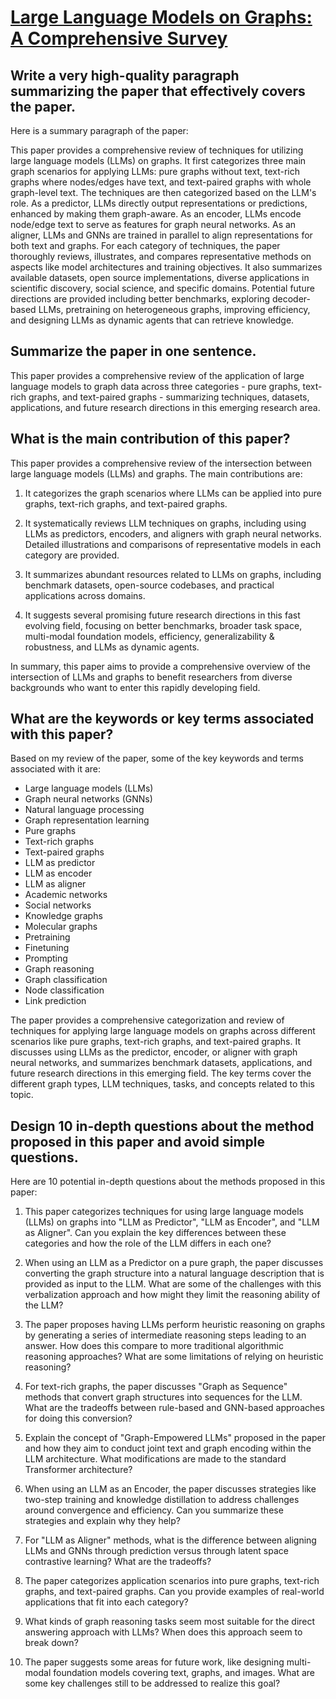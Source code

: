 # [Large Language Models on Graphs: A Comprehensive Survey](https://arxiv.org/abs/2312.02783)

## Write a very high-quality paragraph summarizing the paper that effectively covers the paper.

 Here is a summary paragraph of the paper:

This paper provides a comprehensive review of techniques for utilizing large language models (LLMs) on graphs. It first categorizes three main graph scenarios for applying LLMs: pure graphs without text, text-rich graphs where nodes/edges have text, and text-paired graphs with whole graph-level text. The techniques are then categorized based on the LLM's role. As a predictor, LLMs directly output representations or predictions, enhanced by making them graph-aware. As an encoder, LLMs encode node/edge text to serve as features for graph neural networks. As an aligner, LLMs and GNNs are trained in parallel to align representations for both text and graphs. For each category of techniques, the paper thoroughly reviews, illustrates, and compares representative methods on aspects like model architectures and training objectives. It also summarizes available datasets, open source implementations, diverse applications in scientific discovery, social science, and specific domains. Potential future directions are provided including better benchmarks, exploring decoder-based LLMs, pretraining on heterogeneous graphs, improving efficiency, and designing LLMs as dynamic agents that can retrieve knowledge.


## Summarize the paper in one sentence.

 This paper provides a comprehensive review of the application of large language models to graph data across three categories - pure graphs, text-rich graphs, and text-paired graphs - summarizing techniques, datasets, applications, and future research directions in this emerging research area.


## What is the main contribution of this paper?

 This paper provides a comprehensive review of the intersection between large language models (LLMs) and graphs. The main contributions are:

1) It categorizes the graph scenarios where LLMs can be applied into pure graphs, text-rich graphs, and text-paired graphs. 

2) It systematically reviews LLM techniques on graphs, including using LLMs as predictors, encoders, and aligners with graph neural networks. Detailed illustrations and comparisons of representative models in each category are provided.  

3) It summarizes abundant resources related to LLMs on graphs, including benchmark datasets, open-source codebases, and practical applications across domains.

4) It suggests several promising future research directions in this fast evolving field, focusing on better benchmarks, broader task space, multi-modal foundation models, efficiency, generalizability & robustness, and LLMs as dynamic agents.

In summary, this paper aims to provide a comprehensive overview of the intersection of LLMs and graphs to benefit researchers from diverse backgrounds who want to enter this rapidly developing field.


## What are the keywords or key terms associated with this paper?

 Based on my review of the paper, some of the key keywords and terms associated with it are:

- Large language models (LLMs)
- Graph neural networks (GNNs) 
- Natural language processing
- Graph representation learning
- Pure graphs
- Text-rich graphs 
- Text-paired graphs
- LLM as predictor
- LLM as encoder
- LLM as aligner
- Academic networks
- Social networks
- Knowledge graphs
- Molecular graphs
- Pretraining
- Finetuning 
- Prompting
- Graph reasoning
- Graph classification
- Node classification 
- Link prediction

The paper provides a comprehensive categorization and review of techniques for applying large language models on graphs across different scenarios like pure graphs, text-rich graphs, and text-paired graphs. It discusses using LLMs as the predictor, encoder, or aligner with graph neural networks, and summarizes benchmark datasets, applications, and future research directions in this emerging field. The key terms cover the different graph types, LLM techniques, tasks, and concepts related to this topic.


## Design 10 in-depth questions about the method proposed in this paper and avoid simple questions.

 Here are 10 potential in-depth questions about the methods proposed in this paper:

1. This paper categorizes techniques for using large language models (LLMs) on graphs into "LLM as Predictor", "LLM as Encoder", and "LLM as Aligner". Can you explain the key differences between these categories and how the role of the LLM differs in each one? 

2. When using an LLM as a Predictor on a pure graph, the paper discusses converting the graph structure into a natural language description that is provided as input to the LLM. What are some of the challenges with this verbalization approach and how might they limit the reasoning ability of the LLM?

3. The paper proposes having LLMs perform heuristic reasoning on graphs by generating a series of intermediate reasoning steps leading to an answer. How does this compare to more traditional algorithmic reasoning approaches? What are some limitations of relying on heuristic reasoning?  

4. For text-rich graphs, the paper discusses "Graph as Sequence" methods that convert graph structures into sequences for the LLM. What are the tradeoffs between rule-based and GNN-based approaches for doing this conversion?

5. Explain the concept of "Graph-Empowered LLMs" proposed in the paper and how they aim to conduct joint text and graph encoding within the LLM architecture. What modifications are made to the standard Transformer architecture?

6. When using an LLM as an Encoder, the paper discusses strategies like two-step training and knowledge distillation to address challenges around convergence and efficiency. Can you summarize these strategies and explain why they help?

7. For "LLM as Aligner" methods, what is the difference between aligning LLMs and GNNs through prediction versus through latent space contrastive learning? What are the tradeoffs?

8. The paper categorizes application scenarios into pure graphs, text-rich graphs, and text-paired graphs. Can you provide examples of real-world applications that fit into each category?

9. What kinds of graph reasoning tasks seem most suitable for the direct answering approach with LLMs? When does this approach seem to break down?

10. The paper suggests some areas for future work, like designing multi-modal foundation models covering text, graphs, and images. What are some key challenges still to be addressed to realize this goal?
